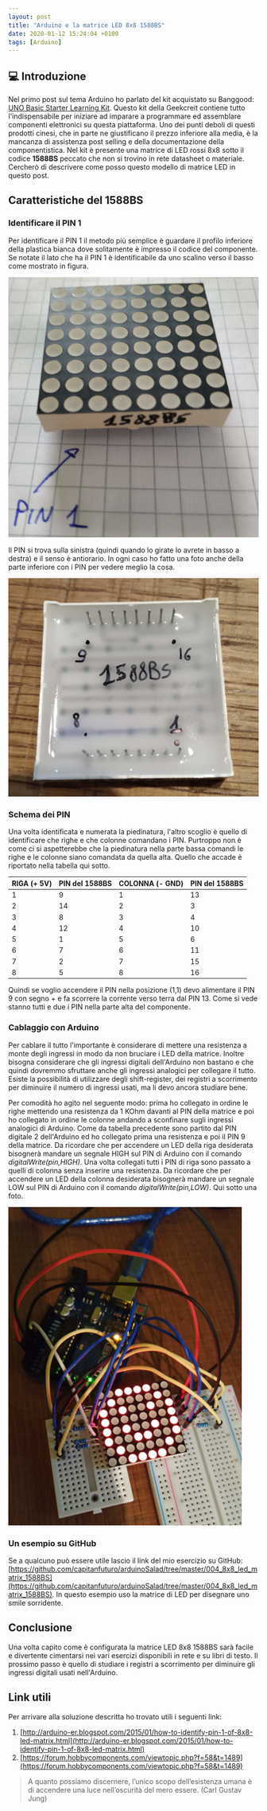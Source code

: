 ```yaml
---
layout: post
title: "Arduino e la matrice LED 8x8 1588BS"
date: 2020-01-12 15:24:04 +0100
tags: [Arduino]
---
```


## :computer: Introduzione

Nel primo post sul tema Arduino ho parlato del kit acquistato su Banggood: [UNO Basic Starter Learning Kit](https://www.banggood.com/UNO-Basic-Starter-Learning-Kit-Upgrade-Version-For-Arduino-p-970714.html?rmmds=myorder&cur_warehouse=CN). Questo kit della Geekcreit contiene tutto l'indispensabile per iniziare ad imparare a programmare ed assemblare componenti elettronici su questa piattaforma.
Uno dei punti deboli di questi prodotti cinesi, che in parte ne giustificano il prezzo inferiore alla media, è la mancanza di assistenza post selling e della documentazione della componentistica.
Nel kit è presente una matrice di LED rossi 8x8 sotto il codice **1588BS** peccato che non si trovino in rete datasheet o materiale. Cercherò di descrivere come posso questo modello di matrice LED in questo post.

## Caratteristiche del 1588BS

### Identificare il PIN 1

Per identificare il PIN 1 il metodo più semplice è guardare il profilo inferiore della plastica bianca dove solitamente è impresso il codice del componente. Se notate il lato che ha il PIN 1 è identificabile da uno scalino verso il basso come mostrato in figura.

![1588BS front](./front.jpg)

Il PIN si trova sulla sinistra (quindi quando lo girate lo avrete in basso a destra) e il senso è antiorario. In ogni caso ho fatto una foto anche della parte inferiore con i PIN per vedere meglio la cosa.

![1588BS back](./back.jpg)

### Schema dei PIN

Una volta identificata e numerata la piedinatura, l'altro scoglio è quello di identificare che righe e che colonne comandano i PIN. Purtroppo non è come ci si aspetterebbe che la piedinatura nella parte bassa comandi le righe e le colonne siano comandata da quella alta. Quello che accade è riportato nella tabella qui sotto.

| RIGA (+ 5V) | PIN del 1588BS | COLONNA (- GND) | PIN del 1588BS |
| ----------- | -------------- | --------------- | -------------- |
| 1           | 9              | 1               | 13             |
| 2           | 14             | 2               | 3              |
| 3           | 8              | 3               | 4              |
| 4           | 12             | 4               | 10             |
| 5           | 1              | 5               | 6              |
| 6           | 7              | 6               | 11             |
| 7           | 2              | 7               | 15             |
| 8           | 5              | 8               | 16             |

Quindi se voglio accendere il PIN nella posizione (1,1) devo alimentare il PIN 9 con segno + e fa scorrere la corrente verso terra dal PIN 13. Come si vede stanno tutti e due i PIN nella parte alta del componente.

### Cablaggio con Arduino

Per cablare il tutto l'importante è considerare di mettere una resistenza a monte degli ingressi in modo da non bruciare i LED della matrice. Inoltre bisogna considerare che gli ingressi digitali dell'Arduino non bastano e che quindi dovremmo sfruttare anche gli ingressi analogici per collegare il tutto. Esiste la possibilità di utilizzare degli shift-register, dei registri a scorrimento per diminuire il numero di ingressi usati, ma li devo ancora studiare bene.

Per comodità ho agito nel seguente modo: prima ho collegato in ordine le righe mettendo una resistenza da 1 KOhm davanti al PIN della matrice e poi ho collegato in ordine le colonne andando a sconfinare sugli ingressi analogici di Arduino.
Come da tabella precedente sono partito dal PIN digitale 2 dell'Arduino ed ho collegato prima una resistenza e poi il PIN 9 della matrice. Da ricordare che per accendere un LED della riga desiderata bisognerà mandare un segnale HIGH sul PIN di Arduino con il comando _digitalWrite(pin,HIGH)_.
Una volta collegati tutti i PIN di riga sono passato a quelli di colonna senza inserire una resistenza. Da ricordare che per accendere un LED della colonna desiderata bisognerà mandare un segnale LOW sul PIN di Arduino con il comando _digitalWrite(pin,LOW)_.
Qui sotto una foto.

![1588BS final](./final.jpg)

### Un esempio su GitHub

Se a qualcuno può essere utile lascio il link del mio esercizio su GitHub: [https://github.com/capitanfuturo/arduinoSalad/tree/master/004_8x8_led_matrix_1588BS](https://github.com/capitanfuturo/arduinoSalad/tree/master/004_8x8_led_matrix_1588BS). In questo esempio uso la matrice di LED per disegnare uno smile sorridente.

## Conclusione

Una volta capito come è configurata la matrice LED 8x8 1588BS sarà facile e divertente cimentarsi nei vari esercizi disponibili in rete e su libri di testo. Il prossimo passo è quello di studiare i registri a scorrimento per diminuire gli ingressi digitali usati nell'Arduino.

## Link utili

Per arrivare alla soluzione descritta ho trovato utili i seguenti link:

1. [http://arduino-er.blogspot.com/2015/01/how-to-identify-pin-1-of-8x8-led-matrix.html](http://arduino-er.blogspot.com/2015/01/how-to-identify-pin-1-of-8x8-led-matrix.html)
2. [https://forum.hobbycomponents.com/viewtopic.php?f=58&t=1489](https://forum.hobbycomponents.com/viewtopic.php?f=58&t=1489)

> A quanto possiamo discernere, l’unico scopo dell’esistenza umana è di accendere una luce nell’oscurità del mero essere. (Carl Gustav Jung)
